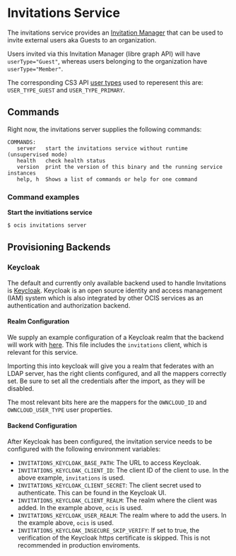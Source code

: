 # Invitations Service

The invitations service provides an [Invitation Manager](https://learn.microsoft.com/en-us/graph/api/invitation-post?view=graph-rest-1.0&tabs=http) that can be used to invite external users aka Guests to an organization.

Users invited via this Invitation Manager (libre graph API) will have `userType="Guest"`, whereas users belonging to the organization have `userType="Member"`.

The corresponding CS3 API [user types](https://cs3org.github.io/cs3apis/#cs3.identity.user.v1beta1.UserType) used to reperesent this are: `USER_TYPE_GUEST` and `USER_TYPE_PRIMARY`.


## Commands

Right now, the invitations server supplies the following commands:

```
COMMANDS:
   server   start the invitations service without runtime (unsupervised mode)
   health   check health status
   version  print the version of this binary and the running service instances
   help, h  Shows a list of commands or help for one command
```

### Command examples

**Start the invitiations service**

```sh
$ ocis invitations server
```


## Provisioning Backends

### Keycloak

The default and currently only available backend used to handle Invitations is [Keycloak](https://www.keycloak.org/). Keycloak is an open source identity and access management (IAM) system which is also integrated by other OCIS services as an authentication and authorization backend.

#### Realm Configuration

We supply an example configuration of a Keycloak realm that the backend will work with [here](https://github.com/owncloud/ocis/blob/master/services/invitations/examples/keycloak/example-realm.json).
This file includes the `invitations` client, which is relevant for this service.


Importing this into keycloak will give you a realm that federates with an LDAP server, has the right
clients configured, and all the mappers correctly set. Be sure to set all the credentials after the import,
as they will be disabled.

The most relevant bits here are the mappers for the `OWNCLOUD_ID` and `OWNCLOUD_USER_TYPE` user properties.

#### Backend Configuration

After Keycloak has been configured, the invitation service needs to be configured with the following environment variables:

* `INVITATIONS_KEYCLOAK_BASE_PATH`: The URL to access Keycloak.
* `INVITATIONS_KEYCLOAK_CLIENT_ID`: The client ID of the client to use. In the above example, `invitations` is used.
* `INVITATIONS_KEYCLOAK_CLIENT_SECRET`: The client secret used to authenticate. This can be found in the Keycloak UI.
* `INVITATIONS_KEYCLOAK_CLIENT_REALM`: The realm where the client was added. In the example above, `ocis` is used.
* `INVITATIONS_KEYCLOAK_USER_REALM`: The realm where to add the users. In the example above, `ocis` is used.
* `INVITATIONS_KEYCLOAK_INSECURE_SKIP_VERIFY`: If set to true, the verification of the Keycloak https certificate is skipped. This is not recommended in production enviroments.
